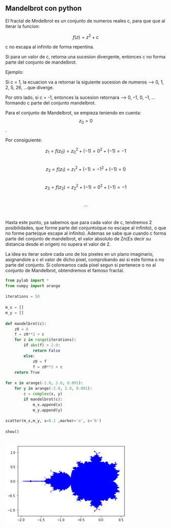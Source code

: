 ## Mandelbrot con python


El fractal de Mndelbrot es un conjunto de numeros reales c, para que que al iterar la funcion:

$$f(z) = z^2 + c$$

c no escapa al infinito de forma repentina.

Si para un valor de c, retorna una sucesion divergente, entonces c no forma parte del conjunto de mandelbrot.

Ejemplo:

Si c = 1, la ecuacion va a retornar la siguiente sucesion de numeros --> 0, 1, 2, 5, 26, …que diverge.

Por otro lado, si c = -1, entonces la sucesion retornara --> 0, –1, 0, –1, …formando c parte del conjunto mandelbrot.

Para el conjunto de Mandelbrot, se empieza teniendo en cuenta: $$z_0 = 0$$.

Por consiguiente:

$$z_1 = f(z_0) = z_0^2 + (-1) = 0^2 + (-1) = -1$$<br />
$$z_2 = f(z_1) = z_1^2 + (-1) = -1^2 + (-1) = 0$$<br />
$$z_3 = f(z_2) = z_2^2 + (-1) = 0^2 + (-1) = -1$$<br />
$$...$$<br />

Hasta este punto, ya sabemos que para cada valor de c, tendremos 2 posibilidades, que forme parte del conjunto(que no escape al infinito), o que no forme parte(que escape al infinito). Ademas se sabe que cuando c forma parte del conjunto de mandelbrot, el valor absoluto de Zn(Es decir su distancia desde el origen) no supera el valor de 2.

La idea es iterar sobre cada uno de los pixeles en un plano imaginario, asignandole a c el valor de dicho pixel, comprobando asi si este forma o no parte del conjunto. Si coloreamos cada pixel segun si pertenece o no al conjunto de Mandelbrot, obtendremos el famoso fractal.  


```python
from pylab import *
from numpy import arange

iterations = 50

m_x = []
m_y = []

def mandelbrot(c):
    z0 = 0
    f = z0**2 + c
    for z in range(iterations):
        if abs(f) > 2.0:
            return False
        else:
            z0 = f
            f = z0**2 + c
    return True
  
for x in arange(-2.0, 2.0, 0.001):
    for y in arange(-2.0, 2.0, 0.001):
        c = complex(x, y)
        if mandelbrot(c):
            m_x.append(x)
            m_y.append(y)

scatter(m_x,m_y, s=0.1 ,marker='o', c='b')

show()
            
```


![png](output_1_0.png)



```python

```
